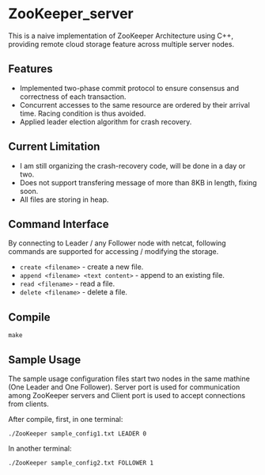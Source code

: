 ZooKeeper_server
================

This is a naive implementation of ZooKeeper Architecture using C++, providing remote cloud storage feature across multiple server nodes. 

## Features

* Implemented two-phase commit protocol to ensure consensus and correctness of each transaction.
* Concurrent accesses to the same resource are ordered by their arrival time. Racing condition is thus avoided. 
* Applied leader election algorithm for crash recovery.

## Current Limitation

* I am still organizing the crash-recovery code, will be done in a day or two.
* Does not support transfering message of more than 8KB in length, fixing soon.
* All files are storing in heap.

## Command Interface

By connecting to Leader / any Follower node with netcat, following commands are supported for accessing / modifying the storage.

* ```create <filename>``` - create a new file.
* ```append <filename> <text content>``` - append to an existing file.
* ```read <filename>``` - read a file.
* ```delete <filename>``` - delete a file. 

## Compile

```
make
```

## Sample Usage

The sample usage configuration files start two nodes in the same mathine (One Leader and One Follower). Server port is used for communication among ZooKeeper servers and Client port is used to accept connections from clients.

After compile, first, in one terminal:

```
./ZooKeeper sample_config1.txt LEADER 0
```

In another terminal:

```
./ZooKeeper sample_config2.txt FOLLOWER 1
``` 



